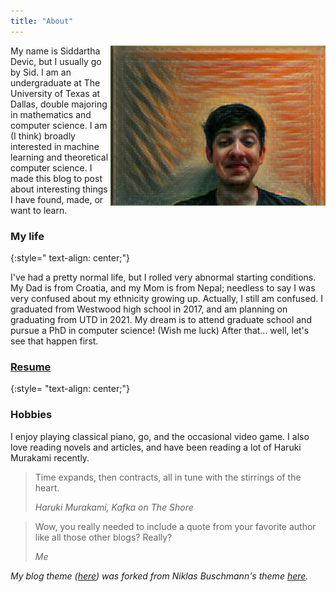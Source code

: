 ```yaml
---
title: "About"
---
```

<img style="float: right;" src="/assets/profpic1.png">

My name is Siddartha Devic, but I usually go by Sid. I am an undergraduate at The University of Texas at Dallas, double majoring in mathematics and computer science. I am (I think) broadly interested in machine learning and theoretical computer science. I made this blog to post about interesting things I have found, made, or want to learn.

### My life 
{:style=" text-align: center;"}

I've had a pretty normal life, but I rolled very abnormal starting conditions. My Dad is from Croatia, and my Mom is from Nepal; needless to say I was very confused about my ethnicity growing up. Actually, I still am confused. I graduated from Westwood high school in 2017, and am planning on graduating from UTD in 2021. My dream is to attend graduate school and pursue a PhD in computer science! (Wish me luck) After that... well, let's see that happen first.

### [Resume](/assets/Resume.pdf)
{:style= "text-align: center;"}

### Hobbies
I enjoy playing classical piano, go, and the occasional video game. I also love reading novels and articles, and have been reading a lot of Haruki Murakami recently. 


> Time expands, then contracts, all in tune with the stirrings of the heart. 
>
>_Haruki Murakami, Kafka on The Shore_

  
> Wow, you really needed to include a quote from your favorite author like all those other blogs? Really?
>
> _Me_   
   

_My blog theme ([here](https://github.com/sid-devic/contrast)) was forked from Niklas Buschmann's theme [here](https://github.com/niklasbuschmann/contrast)._
